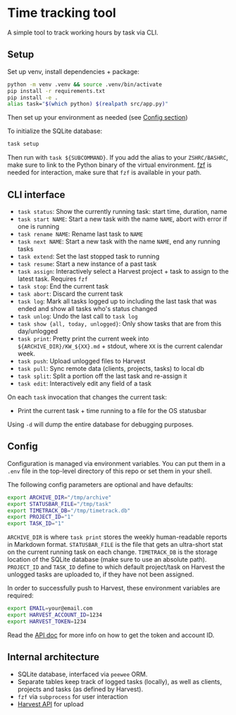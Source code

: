 # Time tracking tool

A simple tool to track working hours by task via CLI.

## Setup 

Set up venv, install dependencies + package:
```bash
python -m venv .venv && source .venv/bin/activate
pip install -r requirements.txt
pip install -e .
alias task="$(which python) $(realpath src/app.py)"
```

Then set up your environment as needed (see [Config section](#config))

To initialize the SQLite database:
```bash
task setup
```

Then run with `task ${SUBCOMMAND}`.
If you add the alias to your `ZSHRC/BASHRC`, make sure to link to the Python binary of the virtual environment.
[fzf](https://github.com/junegunn/fzf) is needed for interaction, make sure that `fzf` is available in your path.

## CLI interface

- `task status`: Show the currently running task: start time, duration, name
- `task start NAME`: Start a new task with the name `NAME`, abort with error if one is running
- `task rename NAME`: Rename last task to `NAME`
- `task next NAME`: Start a new task with the name `NAME`, end any running tasks
- `task extend`: Set the last stopped task to running
- `task resume`: Start a new instance of a past task
- `task assign`: Interactively select a Harvest project + task to assign to the latest task. Requires `fzf`
- `task stop`: End the current task
- `task abort`: Discard the current task
- `task log`: Mark all tasks logged up to including the last task that was ended and show all tasks who's status changed
- `task unlog`: Undo the last call to `task log`
- `task show {all, today, unlogged}`: Only show tasks that are from this day/unlogged
- `task print`: Pretty print the current week into `${ARCHIVE_DIR}/KW_${XX}.md` + stdout, where `XX` is the current calendar week.
- `task push`: Upload unlogged files to Harvest
- `task pull`: Sync remote data (clients, projects, tasks) to local db
- `task split`: Split a portion off the last task and re-assign it
- `task edit`: Interactively edit any field of a task

On each `task` invocation that changes the current task: 
- Print the current task + time running to a file for the OS statusbar

Using `-d` will dump the entire database for debugging purposes.

## Config

Configuration is managed via environment variables.
You can put them in a `.env` file in the top-level directory of this repo or set them in your shell.

The following config parameters are optional and have defaults:
```bash
export ARCHIVE_DIR="/tmp/archive"
export STATUSBAR_FILE="/tmp/task"
export TIMETRACK_DB="/tmp/timetrack.db"
export PROJECT_ID="1"
export TASK_ID="1"
```
`ARCHIVE_DIR` is where `task print` stores the weekly human-readable reports in Markdown format.
`STATUSBAR_FILE` is the file that gets an ultra-short stat on the current running task on each change. 
`TIMETRACK_DB` is the storage location of the SQLite database (make sure to use an absolute path). 
`PROJECT_ID` and `TASK_ID` define to which default project/task on Harvest the unlogged tasks are uploaded to, if they have not been assigned.

In order to successfully push to Harvest, these environment variables are required:
```bash
export EMAIL=your@email.com
export HARVEST_ACCOUNT_ID=1234
export HARVEST_TOKEN=1234
```
Read the [API doc](https://help.getharvest.com/api-v2/) for more info on how to get the token and account ID.

## Internal architecture

- SQLite database, interfaced via `peewee` ORM.
- Separate tables keep track of logged tasks (locally), as well as clients, projects and tasks (as defined by Harvest).
- `fzf` via `subprocess` for user interaction
- [Harvest API](https://help.getharvest.com/api-v2/) for upload
